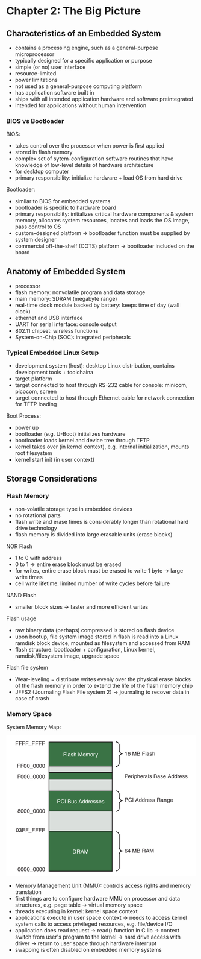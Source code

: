 # Chapter 2: The Big Picture

## Characteristics of an Embedded System

- contains a processing engine, such as a general-purpose microprocessor
- typically designed for a specific application or purpose
- simple (or no) user interface
- resource-limited
- power limitations
- not used as a general-purpose computing platform
- has application software built in
- ships with all intended application hardware and software preintegrated
- intended for applications without human intervention

### BIOS vs Bootloader

BIOS:

- takes control over the processor when power is first applied
- stored in flash memory
- complex set of sytem-configuration software routines that have knowledge of
low-level details of hardware architecture
- for desktop computer
- primary responsibility: initialize hardware + load OS from hard drive

Bootloader:

- similar to BIOS for embedded systems
- bootloader is specific to hardware board
- primary responsiblity: initializes critical hardware components & system memory,
allocates system resources, locates and loads the OS image, pass control to OS
- custom-designed platform -> bootloader function must be supplied by system designer
- commercial off-the-shelf (COTS) platform -> bootloader included on the board

## Anatomy of Embedded System

- processor
- flash memory: nonvolatile program and data storage
- main memory: SDRAM (megabyte range)
- real-time clock module backed by battery: keeps time of day (wall clock)
- ethernet and USB interface
- UART for serial interface: console output
- 802.11 chipset: wireless functions
- System-on-Chip (SOC): integrated peripherals

### Typical Embedded Linux Setup

- development system (host): desktop Linux distribution, contains development
tools + toolchaina
- target platform
- target connected to host through RS-232 cable for console: minicom, picocom, screen
- target connected to host through Ethernet cable for network connection for TFTP
loading

Boot Process:

- power up
- bootloader (e.g. U-Boot) initializes hardware
- bootloader loads kernel and device tree through TFTP
- kernel takes over (in kernel context), e.g. internal initialization, mounts root filesystem
- kernel start init (in user context)

## Storage Considerations

### Flash Memory

- non-volatile storage type in embedded devices
- no rotational parts
- flash write and erase times is considerably longer than rotational hard drive
technology
- flash memory is divided into large erasable units (erase blocks)

NOR Flash
- 1 to 0 with address
- 0 to 1 -> entire erase block must be erased
- for writes, entire erase block must be erased to write 1 byte -> large write
times
- cell write lifetime: limited number of write cycles before failure

NAND Flash
- smaller block sizes -> faster and more efficient writes

Flash usage
- raw binary data (perhaps) compressed is stored on flash device
- upon bootup, file system image stored in flash is read into a Linux ramdisk
block device, mounted as filesystem and accessed from RAM
- flash structure: bootloader + configuration, Linux kernel, ramdisk/filesystem
image, upgrade space

Flash file system
- Wear-leveling = distribute writes evenly over the physical erase blocks of the
flash memory in order to extend the life of the flash memory chip
- JFFS2 (Journaling Flash File system 2) -> journaling to recover data in case
of crash

### Memory Space

System Memory Map:

![Typical embedded system memory map](./assets/chapter02/system_memory_map.png) 

- Memory Management Unit (MMU): controls access rights and memory translation
- first things are to configure hardware MMU on processor and data structures,
e.g. page table -> virtual memory space
- threads executing in kernel: kernel space context
- applications execute in user space context -> needs to access kernel system
calls to access privileged resources, e.g. file/device I/O
- application does read request -> read() function in C lib -> context switch
from user's program to the kernel -> hard drive access with driver -> return
to user space through hardware interrupt
- swapping is often disabled on embedded memory systems

